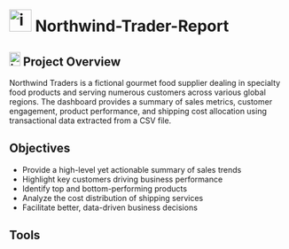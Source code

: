 # <img width="40" height="40" alt="image" src="https://github.com/user-attachments/assets/3279518a-45e9-4419-b0a3-ac3878886158" /> Northwind-Trader-Report

## <img width="20" height="25" alt="image" src="https://github.com/user-attachments/assets/62c88763-54c1-4d15-890f-2092852d1408" /> Project Overview
Northwind Traders is a fictional gourmet food supplier dealing in specialty food products and serving numerous customers across various global regions. 
The dashboard provides a summary of sales metrics, customer engagement, product performance, and shipping cost allocation using transactional data extracted from a CSV file.

## Objectives  

- Provide a high-level yet actionable summary of sales trends  
- Highlight key customers driving business performance  
- Identify top and bottom-performing products  
- Analyze the cost distribution of shipping services  
- Facilitate better, data-driven business decisions

## Tools 

